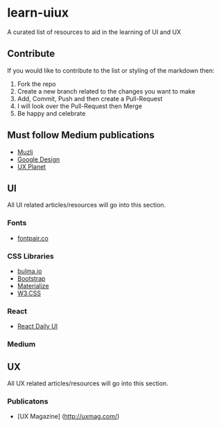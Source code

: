 # learn-uiux
A curated list of resources to aid in the learning of UI and UX

## Contribute
If you would like to contribute to the list or styling of the markdown then:
1. Fork the repo
2. Create a new branch related to the changes you want to make
3. Add, Commit, Push and then create a Pull-Request
4. I will look over the Pull-Request then Merge
5. Be happy and celebrate

## Must follow Medium publications
* [Muzli](https://medium.muz.li/)
* [Google Design](https://medium.com/google-design)
* [UX Planet](https://uxplanet.org)

## UI
All UI related articles/resources will go into this section.

### Fonts
* [fontpair.co](http://fontpair.co/)

### CSS Libraries
* [bulma.io](https://bulma.io/documentation/overview/start/)
* [Bootstrap](http://getbootstrap.com/)
* [Materialize](http://materializecss.com/getting-started.html)
* [W3.CSS](https://www.w3schools.com/w3css/)

### React
* [React Daily UI](https://www.fullstackreact.com/react-daily-ui/)

### Medium

## UX
All UX related articles/resources will go into this section.

### Publicatons
* [UX Magazine] (http://uxmag.com/)
